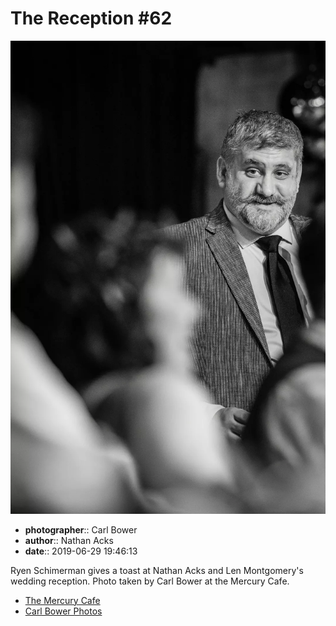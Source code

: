 # The Reception #62

![Ryen Schimerman toasts Nathan Acks and Len Montgomery](assets/2019-06-29-set-3-the-reception-62.webp)

* **photographer**:: Carl Bower  
* **author**:: Nathan Acks  
* **date**:: 2019-06-29 19:46:13

Ryen Schimerman gives a toast at Nathan Acks and Len Montgomery's wedding reception. Photo taken by Carl Bower at the Mercury Cafe.

* [The Mercury Cafe](http://mercurycafe.com)
* [Carl Bower Photos](https://carlbowerphotos.com)
